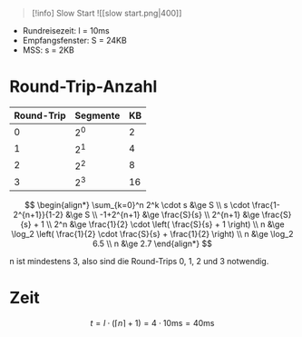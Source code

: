 
> [!info] Slow Start
> ![[slow start.png|400]]

- Rundreisezeit: l = 10ms
- Empfangsfenster: S = 24KB
- MSS: s = 2KB

# Round-Trip-Anzahl

| Round-Trip | Segmente | KB |
| ---- | ---- | ---- |
| 0 | $2^0$ | 2 |
| 1 | $2^1$ | 4 |
| 2 | $2^2$ | 8 |
| 3 | $2^3$ | 16 |

$$
\begin{align*}
	\sum_{k=0}^n 2^k \cdot s &\ge S \\
	s \cdot \frac{1-2^{n+1}}{1-2} &\ge S \\
	-1+2^{n+1} &\ge \frac{S}{s} \\
	2^{n+1} &\ge \frac{S}{s} + 1 \\
	2^n &\ge \frac{1}{2} \cdot \left( \frac{S}{s} + 1 \right) \\
	n &\ge \log_2 \left(
		\frac{1}{2} \cdot \frac{S}{s} + \frac{1}{2} 
	\right) \\
	n &\ge \log_2 6.5 \\
	n &\ge 2.7
\end{align*}
$$

n ist mindestens 3, also sind die Round-Trips 0, 1, 2 und 3 notwendig.

# Zeit

$$
t = l \cdot (\lceil n \rceil + 1) = 4 \cdot 10 \text{ms} = 40 \text{ms}
$$